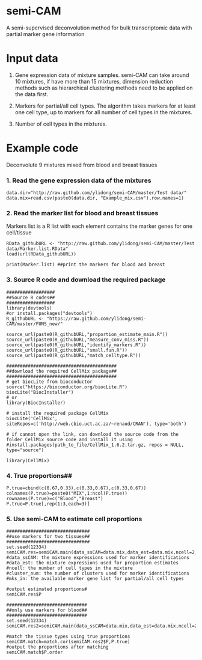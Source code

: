 # semi-CAM
A semi-supervised deconvolution method for bulk transcriptomic data with partial marker gene information


# Input data 

1. Gene expression data of mixture samples. semi-CAM can take around 10 mixtures, if have more than 15 mixtures, dimension reduction methods such as hierarchical clustering methods need to be applied on the data first. 

2. Markers for partial/all cell types. The algorithm takes markers for at least one cell type, up to markers for all number of cell types in the mixtures.

3. Number of cell types in the mixtures. 


# Example code

Deconvolute 9 mixtures mixed from blood and breast tissues

### 1. Read the gene expression data of the mixtures

```
data.dir="http://raw.github.com/ylidong/semi-CAM/master/Test data/"
data.mix=read.csv(paste0(data.dir, "Example_mix.csv"),row.names=1)
```

### 2. Read the marker list for blood and breast tissues

Markers list is a R list with each element contains the marker genes for one cell/tissue

```
RData_githubURL <- "http://raw.github.com/ylidong/semi-CAM/master/Test data/Marker.list.RData"
load(url(RData_githubURL))

print(Marker.list) ##print the markers for blood and breast
```

### 3. Source R code and download the required package
```
##################
##Source R codes##
##################
library(devtools)
#or install.packages("devtools")
R_githubURL <- "https://raw.github.com/ylidong/semi-CAM/master/FUNS_new/"

source_url(paste0(R_githubURL,"proportion_estimate_main.R"))
source_url(paste0(R_githubURL,"measure_conv_miss.R"))
source_url(paste0(R_githubURL,"identify_markers.R"))
source_url(paste0(R_githubURL,"small.fun.R"))
source_url(paste0(R_githubURL,"match_celltype.R"))

#########################################
##download the required CellMix package##
#########################################
# get biocLite from bioconductor
source("https://bioconductor.org/biocLite.R")
biocLite("BiocInstaller")
# or
library(BiocInstaller)

# install the required package CellMix
biocLite('CellMix', siteRepos=c('http://web.cbio.uct.ac.za/~renaud/CRAN'), type='both')

# if cannot open the link, can download the source code from the folder CellMix source code and install it using 
#install.packages(path_to_file/CellMix_1.6.2.tar.gz, repos = NULL, type="source")

library(CellMix)

```

### 4. True proportions##
```
P.true=cbind(c(0.67,0.33),c(0.33,0.67),c(0.33,0.67))
colnames(P.true)=paste0("MIX",1:ncol(P.true))
rownames(P.true)=c("Blood","Breast")
P.true=P.true[,rep(1:3,each=3)]
```
### 5. Use semi-CAM to estimate cell proportions

```
###############################
##use markers for two tissues##
###############################
set.seed(12334)
semiCAM.res=semiCAM.main(data_ssCAM=data.mix,data_est=data.mix,ncell=2,cluster_num=50,mks_in=Marker.list)
#data_ssCAM: the mixture expressions used for marker identifications
#data_est: the mixture expressions used for proportion estimates 
#ncell: the number of cell types in the mixture
#cluster_num: the number of clusters used for marker identifications
#mks_in: the available marker gene list for partial/all cell types

#output estimated proportions#
semiCAM.res$P

##############################
##only use markers for blood##
##############################
set.seed(12334)
semiCAM.res2=semiCAM.main(data_ssCAM=data.mix,data_est=data.mix,ncell=2,cluster_num=50,mks_in=Marker.list[1])

#match the tissue types using true proportions
semiCAM.match=match.cor(semiCAM.res2$P,P.true)
#output the proportions after matching
semiCAM.match$P.order

```